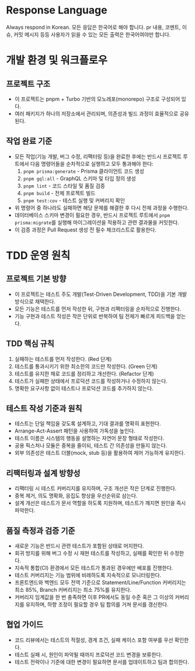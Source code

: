 # Response Language

Always respond in Korean. 모든 응답은 한국어로 해야 합니다. pr 내용, 코멘트, 이슈, 커밋 메시지 등등 사용자가 읽을 수 있는 모든 출력은 한국어여야만 합니다.

# 개발 환경 및 워크플로우

## 프로젝트 구조
- 이 프로젝트는 pnpm + Turbo 기반의 모노레포(monorepo) 구조로 구성되어 있다.
- 여러 패키지가 하나의 저장소에서 관리되며, 의존성과 빌드 과정이 효율적으로 공유된다.

## 작업 완료 기준
- 모든 작업(기능 개발, 버그 수정, 리팩터링 등)을 완료한 후에는 반드시 프로젝트 루트에서 다음 명령어들을 순차적으로 실행하고 모두 통과해야 한다:
  1. `pnpm prisma:generate` - Prisma 클라이언트 코드 생성
  2. `pnpm gql:all` - GraphQL 스키마 및 타입 정의 생성
  3. `pnpm lint` - 코드 스타일 및 품질 검증
  4. `pnpm build` - 전체 프로젝트 빌드
  5. `pnpm test:cov` - 테스트 실행 및 커버리지 확인
- 위 명령어 중 하나라도 실패하면 해당 문제를 해결한 후 다시 전체 과정을 수행한다.
- 데이터베이스 스키마 변경이 필요한 경우, 반드시 프로젝트 루트에서 `pnpm prisma:migrate`를 실행해 마이그레이션을 적용하고 관련 결과물을 커밋한다.
- 이 검증 과정은 Pull Request 생성 전 필수 체크리스트로 활용한다.

# TDD 운영 원칙

## 프로젝트 기본 방향
- 이 프로젝트는 테스트 주도 개발(Test-Driven Development, TDD)을 기본 개발 방식으로 채택한다.
- 모든 기능은 테스트를 먼저 작성한 뒤, 구현과 리팩터링을 순차적으로 진행한다.
- 기능 구현과 테스트 작성은 작은 단위로 반복하여 팀 전체가 빠르게 피드백을 얻는다.

## TDD 핵심 규칙
1. 실패하는 테스트를 먼저 작성한다. (Red 단계)
2. 테스트를 통과시키기 위한 최소한의 코드만 작성한다. (Green 단계)
3. 테스트를 유지한 채로 코드를 정리하고 개선한다. (Refactor 단계)
4. 테스트가 실패한 상태에서 프로덕션 코드를 작성하거나 수정하지 않는다.
5. 명확한 요구사항 없이 테스트나 프로덕션 코드를 추가하지 않는다.

## 테스트 작성 기준과 원칙
- 테스트는 단일 책임을 갖도록 설계하고, 기대 결과를 명확히 표현한다.
- Arrange-Act-Assert 패턴을 사용하여 가독성을 높인다.
- 테스트 이름은 시스템의 행동을 설명하는 자연어 문장 형태로 작성한다.
- 공용 픽스처나 모듈은 중복을 줄이되, 테스트 간 의존성을 만들지 않는다.
- 외부 의존성은 테스트 더블(mock, stub 등)을 활용하여 제어 가능하게 유지한다.

## 리팩터링과 설계 방향성
- 리팩터링 시 테스트 커버리지를 유지하며, 구조 개선은 작은 단계로 진행한다.
- 중복 제거, 의도 명확화, 응집도 향상을 우선순위로 삼는다.
- 설계 개선은 테스트가 문서 역할을 하도록 지원하며, 테스트가 깨지면 원인을 즉시 파악한다.

## 품질 측정과 검증 기준
- 새로운 기능은 반드시 관련 테스트가 포함된 상태로 머지한다.
- 회귀 방지를 위해 버그 수정 시 재현 테스트를 작성하고, 실패를 확인한 뒤 수정한다.
- 지속적 통합(CI) 환경에서 모든 테스트가 통과된 경우에만 배포를 진행한다.
- 테스트 커버리지는 기능 범위에 비례하도록 지속적으로 모니터링한다.
- 프론트엔드와 백엔드 모두 전역 기준으로 Statement/Line/Function 커버리지는 최소 85%, Branch 커버리지는 최소 75%를 유지한다.
- 커버리지 임계값을 한 번 충족하면 이후 PR에서도 동일 수준 혹은 그 이상의 커버리지를 유지하며, 하향 조정이 필요할 경우 팀 합의를 거쳐 문서를 갱신한다.

## 협업 가이드
- 코드 리뷰에서는 테스트의 적절성, 경계 조건, 실패 케이스 포함 여부를 우선 확인한다.
- 테스트 실패 시, 원인이 파악될 때까지 프로덕션 코드 변경을 보류한다.
- 테스트 전략이나 기준에 대한 변경이 필요하면 문서를 업데이트하고 팀과 합의한다.
